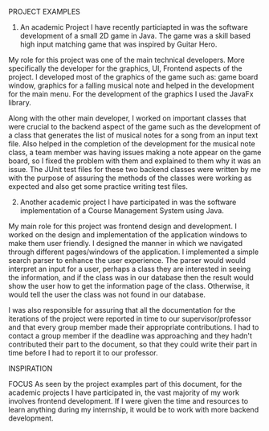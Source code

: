 PROJECT EXAMPLES
1) An academic Project I have recently particiapted in was the software development of a small 2D game in Java. The game was a skill based high input matching game that was inspired by Guitar Hero. 

My role for this project was one of the main technical developers. More specifically the developer for the graphics, UI, Frontend aspects of the project. I developed most of the graphics of the game such as: game board window, graphics for a falling musical note and helped in the development for the main menu. For the development of the graphics I used the JavaFx library. 

Along with the other main developer, I worked on important classes that were crucial to the backend aspect of the game such as the development of a class that generates the list of musical notes for a song from an input text file. Also helped in the completion of the development for the musical note class, a team member was having issues making a note appear on the game board, so I fixed the problem with them and explained to them why it was an issue. The JUnit test files for these two backend classes were written by me with the purpose of assuring the methods of the classes were working as expected and also get some practice writing test files.

2) Another academic project I have participated in was the software implementation of a Course Management System using Java. 

My main role for this project was frontend design and development. I worked on the design and implementation of the application windows to make them user friendly. I designed the manner in which we navigated through different pages/windows of the application. I implemented a simple search parser to enhance the user experience. The parser would would interpret an input for a user, perhaps a class they are interested in seeing the information, and if the class was in our database then the result would show the user how to get the information page of the class. Otherwise, it would tell the user the class was not found in our database.

I was also responsible for assuring that all the documentation for the iterations of the project were reported in time to our supervisor/professor and that every group member made their appropriate contributions. I had to contact a group member if the deadline was approaching and they hadn't contributed their part to the document, so that they could write their part in time before I had to report it to our professor. 

INSPIRATION


FOCUS
As seen by the project examples part of this document, for the academic projects I have participated in, the vast majority of my work involves frontend development. If I were given the time and resources to learn anything during my internship, it would be to work with more backend development. 
